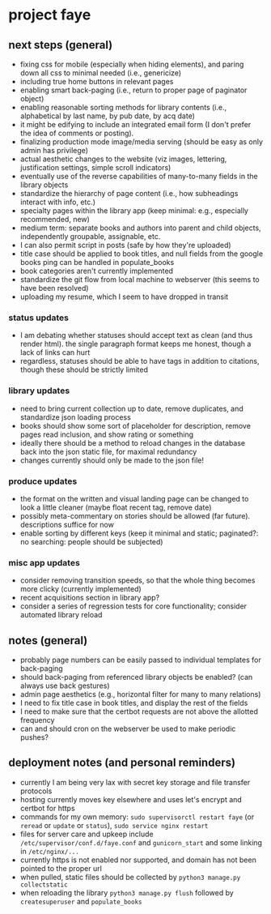 # project faye

## next steps (general)
- fixing css for mobile (especially when hiding elements), and paring down all css to minimal needed (i.e., genericize)
- including true home buttons in relevant pages
- enabling smart back-paging (i.e., return to proper page of paginator object)
- enabling reasonable sorting methods for library contents (i.e., alphabetical by last name, by pub date, by acq date)
- it might be edifying to include an integrated email form (I don't prefer the idea of comments or posting).
- finalizing production mode image/media serving (should be easy as only admin has privilege)
- actual aesthetic changes to the website (viz images, lettering, justification settings, simple scroll indicators)
- eventually use of the reverse capabilities of many-to-many fields in the library objects
- standardize the hierarchy of page content (i.e., how subheadings interact with info, etc.)
- specialty pages within the library app (keep minimal: e.g., especially recommended, new)
- medium term: separate books and authors into parent and child objects, independently groupable, assignable, etc.
- I can also permit script in posts (safe by how they're uploaded)
- title case should be applied to book titles, and null fields from the google books ping can be handled in populate_books
- book categories aren't currently implemented
- standardize the git flow from local machine to webserver (this seems to have been resolved)
- uploading my resume, which I seem to have dropped in transit

### status updates
- I am debating whether statuses should accept text as clean (and thus render html). the single paragraph format keeps me honest, though a lack of links can hurt
- regardless, statuses should be able to have tags in addition to citations, though these should be strictly limited

### library updates
- need to bring current collection up to date, remove duplicates, and standardize json loading process
- books should show some sort of placeholder for description, remove pages read inclusion, and show rating or something
- ideally there should be a method to reload changes in the database back into the json static file, for maximal redundancy
- changes currently should only be made to the json file!

### produce updates
- the format on the written and visual landing page can be changed to look a little cleaner (maybe float recent tag, remove date)
- possibly meta-commentary on stories should be allowed (far future). descriptions suffice for now
- enable sorting by different keys (keep it minimal and static; paginated?: no searching: people should be subjected)

### misc app updates
- consider removing transition speeds, so that the whole thing becomes more clicky (currently implemented)
- recent acquisitions section in library app?
- consider a series of regression tests for core functionality; consider automated library reload

## notes (general)
- probably page numbers can be easily passed to individual templates for back-paging
- should back-paging from referenced library objects be enabled? (can always use back gestures)
- admin page aesthetics (e.g., horizontal filter for many to many relations)
- I need to fix title case in book titles, and display the rest of the fields
- I need to make sure that the certbot requests are not above the allotted frequency
- can and should cron on the webserver be used to make periodic pushes?

## deployment notes (and personal reminders)
- currently I am being very lax with secret key storage and file transfer protocols
- hosting currently moves key elsewhere and uses let's encrypt and certbot for https
- commands for my own memory: `sudo supervisorctl restart faye` (or `reread` or `update` or `status`), `sudo service nginx restart`
- files for server care and upkeep include `/etc/supervisor/conf.d/faye.conf` and `gunicorn_start` and some linking in `/etc/nginx/...`
- currently https is not enabled nor supported, and domain has not been pointed to the proper url
- when pulled, static files should be collected by `python3 manage.py collectstatic`
- when reloading the library `python3 manage.py flush` followed by `createsuperuser` and `populate_books`
